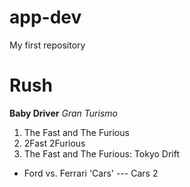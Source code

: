 # app-dev
My first repository
# Rush
**Baby Driver**
*Gran Turismo*
1. The Fast and The Furious 
2. 2Fast 2Furious
3. The Fast and The Furious: Tokyo Drift
- Ford vs. Ferrari
'Cars'
--- Cars 2
